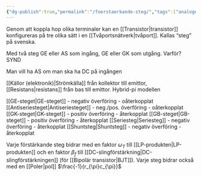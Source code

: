 ```yaml
---
{"dg-publish":true,"permalink":"/foerstaerkande-steg/","tags":["analogelektronik"]}
---
```


Genom att koppla hop olika terminaler kan en [[Transistor\|transistor]] konfigureras på tre olika sätt i en [[Tvåportsnätverk\|tvåport]]. Kallas “steg” på svenska.

Med två steg GE eller AS som ingång, GE eller GK som utgång. Varför? SYND

Man vill ha AS om man ska ha DC på ingången

[[Källor (elektronik)\|Strömkälla]] från kollektor till emittor, [[Resistans\|resistans]] från bas till emittor. Hybrid-pi modellen 

[[GE-steget\|GE-steget]] - negativ överföring - oåterkopplat
[[Antiseriesteget\|Antiseriesteget]] - neg./pos. överföring - oåterkopplat
[[GK-steget\|GK-steget]] - positiv överföring - återkopplat
[[GB-steget\|GB-steget]] - positiv överföring - återkopplat
[[Seriesteg\|Seriesteg]] - negativ överföring - återkopplat
[[Shuntsteg\|Shuntsteg]] - negativ överföring - återkopplat

Varje förstärkande steg bidrar med en faktor $\omega_{T}$ till [[LP-produkten\|LP-produkten]] och en faktor $\beta_{f}$ till [[DC-slingförstärkning\|DC-slingförstärkningen]] (för [[Bipolär transistor\|BJT]]).
Varje steg bidrar också med en [[Poler\|pol]] $\frac{-1}{r_{\pi}c_{\pi}}$

